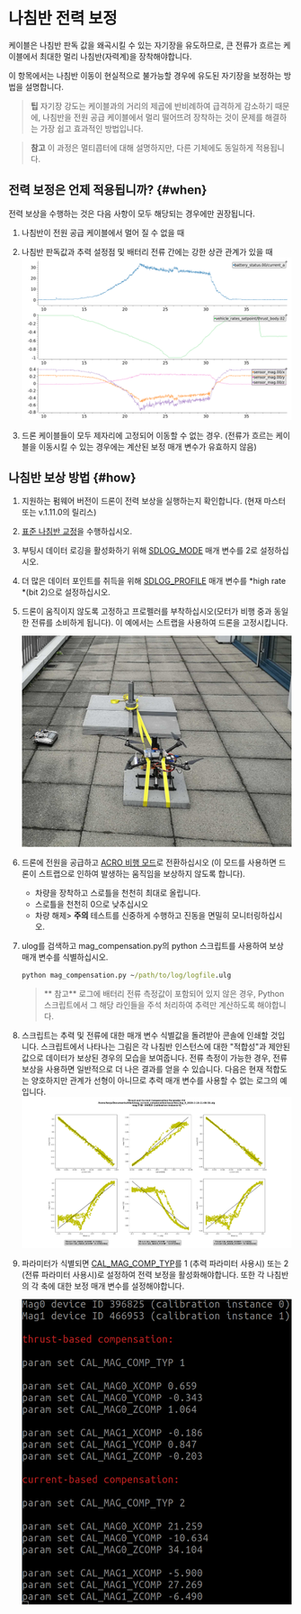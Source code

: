 # 나침반 전력 보정

케이블은 나침반 판독 값을 왜곡시킬 수 있는 자기장을 유도하므로, 큰 전류가 흐르는 케이블에서 최대한 멀리 나침반(자력계)을 장착해야합니다.

이 항목에서는 나침반 이동이 현실적으로 불가능할 경우에 유도된 자기장을 보정하는 방법을 설명합니다.

> **팁** 자기장 강도는 케이블과의 거리의 제곱에 반비례하여 급격하게 감소하기 때문에, 나침반을 전원 공급 케이블에서 멀리 떨어뜨려 장착하는 것이 문제를 해결하는 가장 쉽고 효과적인 방법입니다.

<span></span>
> **참고** 이 과정은 멀티콥터에 대해 설명하지만, 다른 기체에도 동일하게 적용됩니다.

## 전력 보정은 언제 적용됩니까? {#when}

전력 보상을 수행하는 것은 다음 사항이 모두 해당되는 경우에만 권장됩니다.
1. 나침반이 전원 공급 케이블에서 멀어 질 수 없을 때
1. 나침반 판독값과 추력 설정점 및 배터리 전류 간에는 강한 상관 관계가 있을 때![교란된 지자기](../../assets/advanced_config/corrupted_mag.png)

1. 드론 케이블들이 모두 제자리에 고정되어 이동할 수 없는 경우. (전류가 흐르는 케이블을 이동시킬 수 있는 경우에는 계산된 보정 매개 변수가 유효하지 않음)

## 나침반 보상 방법 {#how}

1. 지원하는 펌웨어 버전이 드론이 전력 보상을 실행하는지 확인합니다.  (현재 마스터 또는 v.1.11.0의 릴리스)
1. [ 표준 나침반 교정](../config/compass.md#compass-calibration)을 수행하십시오.
1. 부팅시 데이터 로깅을 활성화하기 위해 [SDLOG_MODE](../advanced_config/parameter_reference.md#SDLOG_MODE) 매개 변수를 2로 설정하십시오.
1. 더 많은 데이터 포인트를 취득을 위해 [ SDLOG_PROFILE](../advanced_config/parameter_reference.md#SDLOG_PROFILE) 매개 변수를 *high rate *(bit 2)으로 설정하십시오.
1. 드론이 움직이지 않도록 고정하고 프로펠러를 부착하십시오(모터가 비행 중과 동일한 전류를 소비하게 됩니다). 이 예에서는 스트랩을 사용하여 드론을 고정시킵니다.

   ![스트랩](../../assets/advanced_config/strap.png)
1. 드론에 전원을 공급하고 [ACRO 비행 모드](../flight_modes/acro_mc.md)로 전환하십시오 (이 모드를 사용하면 드론이 스트랩으로 인하여 발생하는 움직임을 보상하지 않도록 합니다).
   - 차량을 장착하고 스로틀을 천천히 최대로 올립니다.
   - 스로틀을 천천히 0으로 낮추십시오
   - 차량 해제> **주의** 테스트를 신중하게 수행하고 진동을 면밀히 모니터링하십시오.
1. ulog를 검색하고 mag_compensation.py의 python 스크립트를 사용하여 보상 매개 변수를 식별하십시오.
   ```cmd
   python mag_compensation.py ~/path/to/log/logfile.ulg
   ```

   > ** 참고** 로그에 배터리 전류 측정값이 포함되어 있지 않은 경우, Python 스크립트에서 그 해당 라인들을 주석 처리하여 추력만 계산하도록 해야합니다.
1. 스크립트는 추력 및 전류에 대한 매개 변수 식별값을 돌려받아 콘솔에 인쇄할 것입니다. 스크립트에서 나타나는 그림은 각 나침반 인스턴스에 대한 "적합성"과 제안된 값으로 데이터가 보상된 경우의 모습을 보여줍니다. 전류 측정이 가능한 경우, 전류 보상을 사용하면 일반적으로 더 나은 결과를 얻을 수 있습니다. 다음은 현재 적합도는 양호하지만 관계가 선형이 아니므로 추력 매개 변수를 사용할 수 없는 로그의 예입니다. ![선 적합](../../assets/advanced_config/line_fit.png)

1. 파라미터가 식별되면 [CAL_MAG_COMP_TYP](../advanced_config/parameter_reference.md#CAL_MAG_COMP_TYP)를 1 (추력 파라미터 사용시) 또는 2 (전류 파라미터 사용시)로 설정하여 전력 보정을 활성화해야합니다. 또한 각 나침반의 각 축에 대한 보정 매개 변수를 설정해야합니다.

   ![나침반 파라미터](../../assets/advanced_config/comp_params.png)
